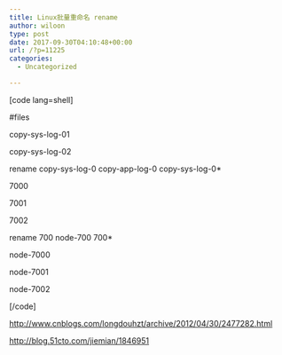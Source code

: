 ```yaml
---
title: Linux批量重命名 rename
author: wiloon
type: post
date: 2017-09-30T04:10:48+00:00
url: /?p=11225
categories:
  - Uncategorized

---
```

[code lang=shell]
  
#files
  
copy-sys-log-01
  
copy-sys-log-02

rename copy-sys-log-0 copy-app-log-0 copy-sys-log-0*

7000
  
7001
  
7002

rename 700 node-700 700*

node-7000
  
node-7001
  
node-7002
  
[/code]

http://www.cnblogs.com/longdouhzt/archive/2012/04/30/2477282.html
  
http://blog.51cto.com/jiemian/1846951